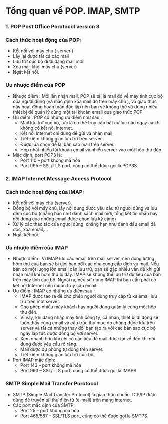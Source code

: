 # Tổng quan về POP. IMAP, SMTP

### 1. POP Post Office Porotocol version 3
### Cách thức hoạt động của POP:
- Kết nối với máy chủ ( server )
- Lấy lại được tất cả các mail
- Lưu trữ cục bộ dưới dạng mail mới
- Xóa mail khỏi máy chủ (server)
- Ngắt kết nối.
### Ưu nhược điểm của POP
- Nhược điểm : Mỗi lần nhận mail, POP sẽ tải lá mail đó về máy tính cục bộ của người dùng (và mặc định xóa mail đó trên máy chủ ), và giao thức này hoạt động hoàn toàn độc lập nên bạn sẽ không thể sử dụng nhiều thiết bị để quản lý cùng một tài khoản email qua giao thức POP
- Ưu điểm : POP có những ưu điểm như sau :
    - Mail lưu trữ cục bộ, tức là có thể truy cập bất cứ lúc nào ngay cả khi không có kết nối Internet.
	- Kết nối Internet chỉ dùng để gửi và nhận mail.
	- Tiết kiệm không gian lưu trữ trên server.
	- Được lựa chọn để lại bản sao mail trên server.
	- Hợp nhất nhiều tài khoản email và nhiều server vào một hộp thư đến
- Mặc định, port POP3 là:
	- Port 110 – port không mã hóa
	- Port 995 – SSL/TLS port, cũng có thể được gọi là POP3S
	
### 2. IMAP Internet Message Access Protocol
### Cách thức hoạt động của IMAP:
- Kết nối với máy chủ (server).
- Đồng bộ với máy chủ, lấy nội dung được yêu cầu từ người dùng và lưu đệm cục bộ (chẳng hạn như danh sách mail mới, tổng kết tin nhắn hay nội dung của những email được chọn lựa kỹ càng)
- Xử lý các thao tác của người dùng, chẳng hạn như đánh dấu email đã đọc, xóa email,…
- Ngắt kết nối.
### Ưu nhược điểm của IMAP
- Nhược điểm : Vì IMAP lưu các email trên mail server, nên dung lượng hòm thư của bạn sẽ bị giới hạn bởi các nhà cung cấp dịch vụ mail. Nếu bạn có một lượng lớn email cần lưu trữ, bạn sẽ gặp nhiều vấn đề khi gửi nhận mail khi hòm thư bị đầy. IMAP sẽ không thể lưu trữ dữ liệu của bạn trên máy tính cục bộ. Ngoài ra, nếu sử dụng IMAP thì bạn cần phải có kết nối Internet nếu muốn truy cập email.
- Ưu điểm : IMAP có những ưu điểm sau :
	- IMAP được tao ra để cho phép người dùng truy cập từ xa email lưu trữ trên một server.
	- Cho phép nhiều máy khách hay người dùng quản lý cùng một hộp thư đến.
	- Vì vậy, khi đăng nhập máy tính công ty, cá nhân, thiết bị di động sẽ luôn thấy cùng email và cấu trúc thư mục do chúng được lưu trên server và tất cả những thay đổi bạn tạo ra với các bản sao cục bộ ngay lập tức được đồng bộ với server.
	- Xem nhanh hơn khi chỉ có các tiêu đề mail được tải về đến khi nội dung được yêu cầu rõ ràng.
	- Mail được dự phòng tự động trên server.
	- Tiết kiệm không gian lưu trữ cục bộ.
- Port IMAP mặc định:
	- Port 143 – port không mã hóa
	- Port 993 – SSL/TLS port, cũng có thể được gọi là IMAPS

### SMTP Simple Mail Transfer Porotocol
- SMTP (Simple Mail Transfer Protocol) là giao thức chuẩn TCP/IP được dùng để truyền tải thư điện tử (e-mail) trên mạng internet.
- Các port mặc định của SMTP:
	- Port 25 – port không mã hóa
	- Port 465/587 – SSL/TLS port, cũng có thể được gọi là SMTPS.